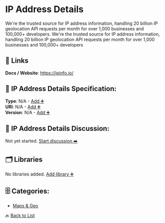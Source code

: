 # IP Address Details

We're the trusted source for IP address information, handling 20 billion IP geolocation API requests per month for over 1,000 businesses and 100,000+ developers. We're the trusted source for IP address information, handling 20 billion IP geolocation API requests per month for over 1,000 businesses and 100,000+ developers

##  🔗 Links
**Docs / Website**: https://ipinfo.io/

## 🧬 IP Address Details Specification:
**Type**: N/A - [Add ➕](https://github.com/apis-list/apis-list/edit/main/apis.yaml#9873)  
**URI**: N/A - [Add ➕](https://github.com/apis-list/apis-list/edit/main/apis.yaml#9873)  
**Version**: N/A - [Add ➕](https://github.com/apis-list/apis-list/edit/main/apis.yaml#9873)

## 💬 IP Address Details Discussion:
Not yet started. [Start discussion ➡️](https://github.com/apis-list/apis-list/discussions/new)

## 🗂️ Libraries

No libraries added. [Add library ➕](https://github.com/apis-list/apis-list/edit/main/apis.yaml#9873)    


## 🗄️ Categories:
- [Maps & Geo](https://github.com/apis-list/apis-list#maps--geo-)

🔙  [Back to List](https://github.com/apis-list/apis-list)
